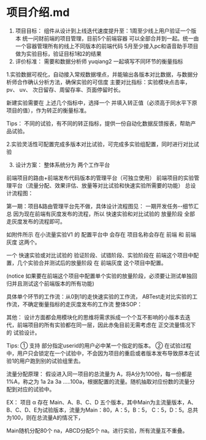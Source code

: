 # 项目介绍.md
1. 项目目标：
组件从设计到上线迭代速度提升至：1周至少线上用户验证一个版本
统一问财前端的项目管理，目前5个前端容器 可以全部合并到一起。统一由一个容器管理所有的线上不同版本的前端代码
5月至少接入pc和语音助手项目做为实验目标，验证目标1和2的结果
2. 评价标准：
 需要和数据分析师 yuqiang2 一起填写不同环节的衡量指标

1.实验数据可视化，自动接入常规数据埋点，并能输出各版本对比数据，与数据分析师合作确认分析方法，确保实验的可信度 主要对比指标：实验模块点击率，pv、 uv、 次日留存、周留存率、页面停留时长。

新建实验需要在 上述几个指标中，选择一个 并填入转正值（必须高于同水平下原项目的值），作为转正的衡量标准。

Tips： 不同的试验，有不同的转正指标，提供一份自动化数据反馈报表，帮助产品试验。

2.实验灵活性可配置完成多版本对比试验，可完成多实验组配置，同时进行对比试验

3. 设计方案：
整体系统分为 两个工作平台

前端项目的路由+前端发布代码版本的管理平台（可独立使用）
前端项目的实验管理平台（流量分配、效果评估、放量等对比试验和快速实验所需要的功能）
总设计流程图：




第一期：项目&路由管理平台先不做，具体设计流程图见： 一期开发任务--细节汇总
因为现在前端有灰度发布的流程，所以 快速实验和对比试验的 放量阶段 全部走灰度发布的流程即可。

如附件所示 在小流量实验V1 的 配置平台中 会存在 项目名称会存在 前端 和 前端灰度 这两个。

一个 快速实验或对比试验的 验证阶段、试错阶段、实验阶段在 前端这个项目中配置，几个实验合并测试后的放量阶段 在 前端灰度 这个项目中配置。

(notice 如果要在前端这个项目中配置单个实验的放量阶段，必须要让测试单独回归并且测试这个前端版本的所有功能)



具体单个环节的工作流：从0到1的走快速实验的工作流，  ABTest走对比实验的工作流，不确定衡量指标的走灰度发布的工作流
整体SOP：


其他：
设计方面都会用模块化的思维将需求拆成一个个互不影响的小版本去迭代，前端项目的所有实验都在同一层，因此赤兔目前无需考虑在  正交流量情况下的 试验设计。

Tips: ① 支持 部分指定userid的用户必中某一个指定的版本。 ② 在试验过程中，用户只会锁定在一个试验中，不会因为项目的重启或者版本发布导致原本在试验1的用户跑到别的试验组里去。

流量分配原理： 假设进入同一项目的总流量为 A，将A分为100份，每一份都是 1%A，称之为 1a 2a 3a .....100a，根据配置的流量。随机抽取对应份数的流量分配到对应的试验中。

EX： 项目 α 存在 Main、A、B、C、D 五个版本，其中Main为主流量版本，A、B、C、D、E为试验版本，流量为Main：80，A：5，B：5， C：5，D：5。总共为100，则在总流量A的情况下，

Main随机分配80个 na，ABCD分配5个 na。进行实验，所有流量互不重叠。
